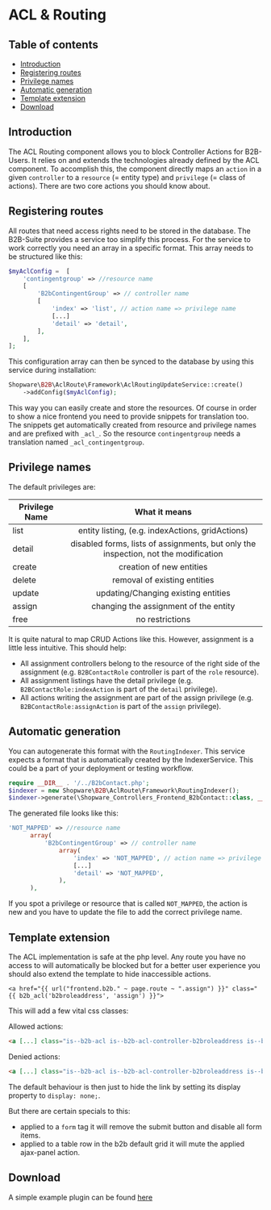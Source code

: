 # ACL & Routing

## Table of contents

*   [Introduction](#introduction)
*   [Registering routes](#registering-routes)
*   [Privilege names](#privilege-names)
*   [Automatic generation](#automatic-generation)
*   [Template extension](#template-extension)
*   [Download](#download)

## Introduction

The ACL Routing component allows you to block Controller Actions for B2B-Users. It relies on and extends the technologies already defined by the ACL component. To accomplish this, the component directly maps an `action` in a given `controller` to a `resource` (= entity type) and `privilege` (= class of actions). There are two core actions you should know about.

## Registering routes

All routes that need access rights need to be stored in the database. The B2B-Suite provides a service too simplify this process. For the service to work correctly you need an array in a specific format. This array needs to be structured like this:

```php
$myAclConfig =  [
    'contingentgroup' => //resource name
    [
        'B2bContingentGroup' => // controller name
        [
            'index' => 'list', // action name => privilege name
            [...]
            'detail' => 'detail',
        ],
    ],
];
```

This configuration array can then be synced to the database by using this service during installation:

```php
Shopware\B2B\AclRoute\Framework\AclRoutingUpdateService::create()
    ->addConfig($myAclConfig);
```

This way you can easily create and store the resources. Of course in order to show a nice frontend you need to provide snippets for translation too. The snippets get automatically created from resource and privilege names and are prefixed with `_acl_`. So the resource `contingentgroup` needs a translation named `_acl_contingentgroup`.

## Privilege names

The default privileges are:

| Privilege Name |                                    What it means                                    |
|----------------|:-----------------------------------------------------------------------------------:|
| list           |                  entity listing, (e.g. indexActions, gridActions)                   |
| detail         | disabled forms, lists of assignments, but only the inspection, not the modification |
| create         |                              creation of new entities                               |
| delete         |                            removal of existing entities                             |
| update         |                         updating/Changing existing entities                         |
| assign         |                        changing the assignment of the entity                        |
| free           |                                   no restrictions                                   |


It is quite natural to map CRUD Actions like this. However, assignment is a little less intuitive. This should help:

*   All assignment controllers belong to the resource of the right side of the assignment (e.g. `B2BContactRole` controller is part of the `role` resource).
*   All assignment listings have the detail privilege (e.g. `B2BContactRole:indexAction` is part of the `detail` privilege).
*   All actions writing the assignment are part of the assign privilege (e.g. `B2BContactRole:assignAction` is part of the `assign` privilege).

## Automatic generation

You can autogenerate this format with the `RoutingIndexer`. This service expects a format that is automatically created by the IndexerService. 
This could be a part of your deployment or testing workflow.

```php
require __DIR__ . '/../B2bContact.php';
$indexer = new Shopware\B2B\AclRoute\Framework\RoutingIndexer();
$indexer->generate(\Shopware_Controllers_Frontend_B2bContact::class, __DIR__ . '/my-acl-config.php');
```

The generated file looks like this:
```php
'NOT_MAPPED' => //resource name
      array(
          'B2bContingentGroup' => // controller name
              array(
                  'index' => 'NOT_MAPPED', // action name => privilege name
                  [...]
                  'detail' => 'NOT_MAPPED',
              ),
      ),
```

If you spot a privilege or resource that is called `NOT_MAPPED`, 
the action is new and you have to update the file to add the correct privilege name.

## Template extension

The ACL implementation is safe at the php level. Any route you have no access to will automatically be blocked but 
for a better user experience you should also extend the template to hide inaccessible actions.
```twig
<a href="{{ url("frontend.b2b." ~ page.route ~ ".assign") }}" class="{{ b2b_acl('b2broleaddress', 'assign') }}">
```

This will add a few vital css classes:

Allowed actions:
```html
<a [...] class="is--b2b-acl is--b2b-acl-controller-b2broleaddress is--b2b-acl-action-assign is--b2b-acl-allowed"/>
```

Denied actions:
```html
<a [...] class="is--b2b-acl is--b2b-acl-controller-b2broleaddress is--b2b-acl-action-assign is--b2b-acl-forbidden"/>
```

The default behaviour is then just to hide the link by setting its display property to `display: none;`.

But there are certain specials to this:

*   applied to a `form` tag it will remove the submit button and disable all form items.
*   applied to a table row in the b2b default grid it will mute the applied ajax-panel action.


## Download

A simple example plugin can be found [here](https://docs.enterprise.shopware.com/exampleplugins/B2bAcl.zip)